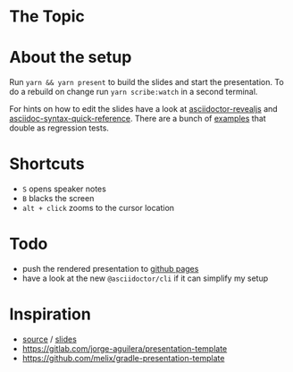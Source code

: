 # The Topic

# About the setup

Run `yarn && yarn present` to build the slides and start the presentation.
To do a rebuild on change run `yarn scribe:watch` in a second terminal.

For hints on how to edit the slides have a look at [asciidoctor-revealjs][adoc-reveal] and [asciidoc-syntax-quick-reference][quick].
There are a bunch of [examples](https://github.com/asciidoctor/asciidoctor-reveal.js/tree/master/examples) that double as regression tests.

[adoc-reveal]: https://asciidoctor.org/docs/asciidoctor-revealjs
[quick]: https://asciidoctor.org/docs/asciidoc-syntax-quick-reference/

# Shortcuts
- `S` opens speaker notes  
- `B` blacks the screen
- `alt + click` zooms to the cursor location

# Todo
- push the rendered presentation to [github pages](https://signed.github.io/talk-template/)
- have a look at the new `@asciidoctor/cli` if it can simplify my setup

# Inspiration
- [source](https://github.com/bentolor/java9to13) / [slides](https://bentolor.github.io/java9to13/)
- https://gitlab.com/jorge-aguilera/presentation-template
- https://github.com/melix/gradle-presentation-template

